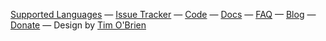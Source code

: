 [Supported Languages](https://github.com/coala-analyzer/bear-docs/)
&mdash;
[Issue Tracker](http://bugs.coala-analyzer.org/)
&mdash;
[Code](https://github.com/coala-analyzer/coala)
&mdash;
[Docs](http://docs.coala-analyzer.org/)
&mdash;
[FAQ](https://github.com/coala-analyzer/coala/wiki/FAQ)
&mdash;
[Blog](http://planet.coala-analyzer.org/)
&mdash;
[Donate](http://donate.coala-analyzer.org)
&mdash;
Design by [Tim O'Brien](http://t413.com/)
